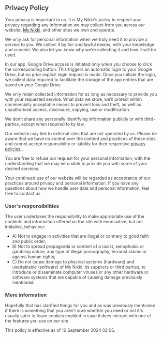 <h2><span style="color: rgb(68, 68, 68);">Privacy Policy</span></h2>

<p><span style="color: rgb(68, 68, 68);">
    Your privacy is important to us. It is My Nikki's policy to respect your privacy 
    regarding any information we may collect from you across our website, 
    <a href="">My Nikki</a>, and other sites we own and operate.
</span></p>

<p><span style="color: rgb(68, 68, 68);">
    We only ask for personal information when we truly need it to provide a service to you. 
    We collect it by fair and lawful means, with your knowledge and consent. 
    We also let you know why we’re collecting it and how it will be used.
</span></p>

<p><span style="color: rgb(68, 68, 68);">
   In our app, Google Drive access is initiated only when you choose to click the corresponding button.
   This triggers an automatic login to your Google Drive, but no prior explicit login request is made.
   Once you initiate the login, we collect data required to facilitate the storage of the app entries that are saved on your Google Drive.
</span></p>

<p><span style="color: rgb(68, 68, 68);">
    We only retain collected information for as long as necessary to provide you with 
    your requested service. What data we store, we’ll protect within commercially 
    acceptable means to prevent loss and theft, as well as unauthorised access, 
    disclosure, copying, use or modification.
</span></p>

<p><span style="color: rgb(68, 68, 68);">
    We don’t share any personally identifying information publicly or with third-parties, 
    except when required to by law.
</span></p>

<p><span style="color: rgb(68, 68, 68);">
    Our website may link to external sites that are not operated by us. Please be aware that 
    we have no control over the content and practices of these sites, and cannot accept 
    responsibility or liability for their respective 
    <a href="https://privacypolicies.in/" rel="noopener noreferrer" target="_blank" style="color: rgb(68, 68, 68);">
        privacy policies
    </a>.
</span></p>

<p><span style="color: rgb(68, 68, 68);">
    You are free to refuse our request for your personal information, with the understanding 
    that we may be unable to provide you with some of your desired services.
</span></p>

<p><span style="color: rgb(68, 68, 68);">
    Your continued use of our website will be regarded as acceptance of our practices around 
    privacy and personal information. If you have any questions about how we handle user 
    data and personal information, feel free to contact us.
</span></p>

<h3><span style="color: rgb(68, 68, 68);">User's responsibilities</span></h3>

<p><span style="color: rgb(68, 68, 68);">
    The user undertakes the responsibility to make appropriate use of the contents and 
    information offered on the site with enunciative, but not imitative, behaviour:
</span></p>

<ul>
    <li><span style="color: rgb(68, 68, 68);">
        A) Not to engage in activities that are illegal or contrary to good faith and public order;
    </span></li>
    <li><span style="color: rgb(68, 68, 68);">
        B) Not to spread propaganda or content of a racist, xenophobic or gambling nature, 
        any type of illegal pornography, terrorist claims or against human rights;
    </span></li>
    <li><span style="color: rgb(68, 68, 68);">
        C) Do not cause damage to physical systems (hardware) and unattainable (software) 
        of My Nikki, its suppliers or third parties, to introduce or disseminate computer 
        viruses or any other hardware or software systems that are capable of causing 
        damage previously mentioned.
    </span></li>
</ul>

<h3><span style="color: rgb(68, 68, 68);">More information</span></h3>

<p><span style="color: rgb(68, 68, 68);">
    Hopefully that has clarified things for you and as was previously mentioned if there is 
    something that you aren't sure whether you need or not it's usually safer to leave 
    cookies enabled in case it does interact with one of the features you use on our site.
</span></p>

<p><span style="color: rgb(68, 68, 68);">
    This policy is effective as of 16 September 2024 02:06.
</span></p>
